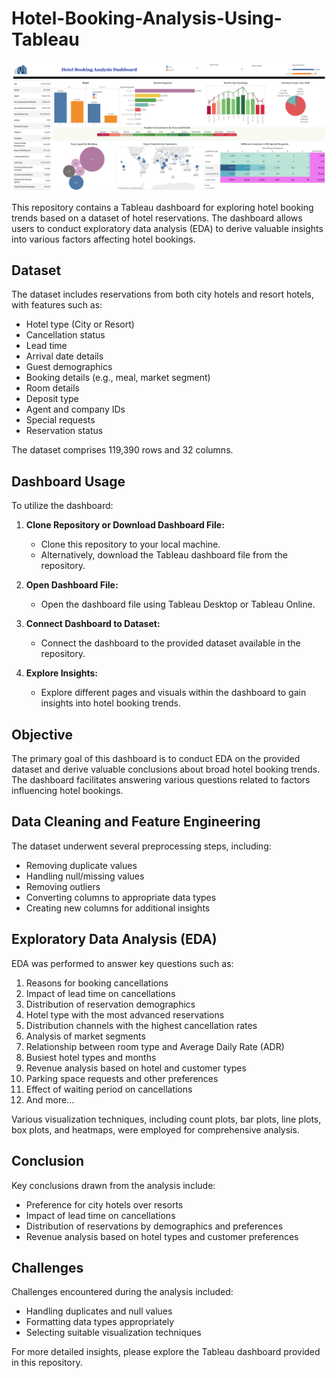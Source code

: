 # Hotel-Booking-Analysis-Using-Tableau

![Dashboard_Hotel Booking Analysis.png](https://github.com/meabhaykr/Hotel-Booking-Analysis-Using-Tableau/blob/main/Dashboard_Hotel%20Booking%20Analysis.png)

This repository contains a Tableau dashboard for exploring hotel booking trends based on a dataset of hotel reservations. The dashboard allows users to conduct exploratory data analysis (EDA) to derive valuable insights into various factors affecting hotel bookings.

## Dataset

The dataset includes reservations from both city hotels and resort hotels, with features such as:

- Hotel type (City or Resort)
- Cancellation status
- Lead time
- Arrival date details
- Guest demographics
- Booking details (e.g., meal, market segment)
- Room details
- Deposit type
- Agent and company IDs
- Special requests
- Reservation status

The dataset comprises 119,390 rows and 32 columns.

## Dashboard Usage

To utilize the dashboard:

1. **Clone Repository or Download Dashboard File:**
   - Clone this repository to your local machine.
   - Alternatively, download the Tableau dashboard file from the repository.

2. **Open Dashboard File:**
   - Open the dashboard file using Tableau Desktop or Tableau Online.

3. **Connect Dashboard to Dataset:**
   - Connect the dashboard to the provided dataset available in the repository.

4. **Explore Insights:**
   - Explore different pages and visuals within the dashboard to gain insights into hotel booking trends.

## Objective

The primary goal of this dashboard is to conduct EDA on the provided dataset and derive valuable conclusions about broad hotel booking trends. The dashboard facilitates answering various questions related to factors influencing hotel bookings.

## Data Cleaning and Feature Engineering

The dataset underwent several preprocessing steps, including:

- Removing duplicate values
- Handling null/missing values
- Removing outliers
- Converting columns to appropriate data types
- Creating new columns for additional insights

## Exploratory Data Analysis (EDA)

EDA was performed to answer key questions such as:

1. Reasons for booking cancellations
2. Impact of lead time on cancellations
3. Distribution of reservation demographics
4. Hotel type with the most advanced reservations
5. Distribution channels with the highest cancellation rates
6. Analysis of market segments
7. Relationship between room type and Average Daily Rate (ADR)
8. Busiest hotel types and months
9. Revenue analysis based on hotel and customer types
10. Parking space requests and other preferences
11. Effect of waiting period on cancellations
12. And more...

Various visualization techniques, including count plots, bar plots, line plots, box plots, and heatmaps, were employed for comprehensive analysis.

## Conclusion

Key conclusions drawn from the analysis include:

- Preference for city hotels over resorts
- Impact of lead time on cancellations
- Distribution of reservations by demographics and preferences
- Revenue analysis based on hotel types and customer preferences

## Challenges

Challenges encountered during the analysis included:

- Handling duplicates and null values
- Formatting data types appropriately
- Selecting suitable visualization techniques

For more detailed insights, please explore the Tableau dashboard provided in this repository.
